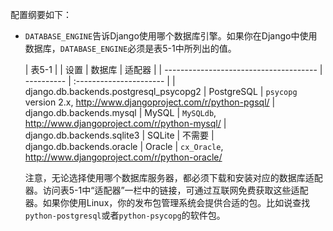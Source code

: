 配置纲要如下：

- `DATABASE_ENGINE`告诉Django使用哪个数据库引擎。如果你在Django中使用数据库，`DATABASE_ENGINE`必须是表5-1中所列出的值。

    | 表5-1                                                                         |
    | 设置                                   | 数据库     | 适配器                  | 
    | -------------------------------------- | ---------- | :---------------------- |
    | django.db.backends.postgresql_psycopg2 | PostgreSQL | `psycopg` version 2.x, http://www.djangoproject.com/r/python-pgsql/
    | django.db.backends.mysql               | MySQL      | `MySQLdb`, http://www.djangoproject.com/r/python-mysql/
    | django.db.backends.sqlite3             | SQLite     | 不需要
    | django.db.backends.oracle              | Oracle     | `cx_Oracle`, http://www.djangoproject.com/r/python-oracle/

    注意，无论选择使用哪个数据库服务器，都必须下载和安装对应的数据库适配器。访问表5-1中“适配器”一栏中的链接，可通过互联网免费获取这些适配器。如果你使用Linux，你的发布包管理系统会提供合适的包。比如说查找`python-postgresql`或者`python-psycopg`的软件包。
